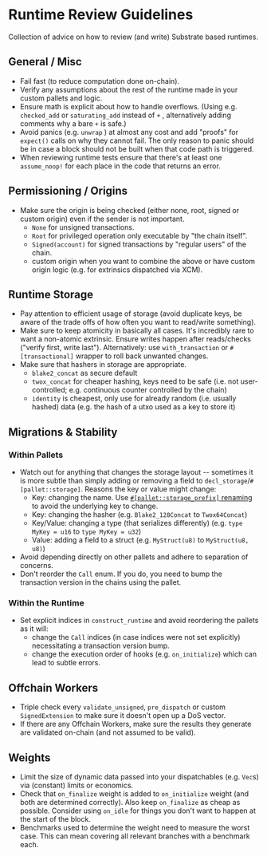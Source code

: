 # Runtime Review Guidelines
Collection of advice on how to review (and write) Substrate based runtimes.

## General / Misc
- Fail fast (to reduce computation done on-chain).
- Verify any assumptions about the rest of the runtime made in your custom pallets and logic.
- Ensure math is explicit about how to handle overflows. (Using e.g. `checked_add` or `saturating_add` instead of `+` , alternatively adding comments why a bare `+` is safe.)
- Avoid panics (e.g. `unwrap` ) at almost any cost and add "proofs" for `expect()` calls on why they cannot fail. The only reason to panic should be in case a block should not be built when that code path is triggered.
- When reviewing runtime tests ensure that there's at least one `assume_noop!` for each place in the code that returns an error.

## Permissioning / Origins
- Make sure the origin is being checked (either none, root, signed or custom origin) even if the sender is not important.
  - `None` for unsigned transactions.
  - `Root` for privileged operation only executable by "the chain itself".
  - `Signed(account)` for signed transactions by "regular users" of the chain.
  - custom origin when you want to combine the above or have custom origin logic (e.g. for extrinsics dispatched via XCM).

## Runtime Storage
- Pay attention to efficient usage of storage (avoid duplicate keys, be aware of the trade offs of how often you want to read/write something).
- Make sure to keep atomicity in basically all cases. It's incredibly rare to want a non-atomic extrinsic. Ensure writes happen after reads/checks ("verify first, write last"). Alternatively: use `with_transaction` or `#[transactional]` wrapper to roll back unwanted changes.
- Make sure that hashers in storage are appropriate.
    - `blake2_concat` as secure default
    - `twox_concat` for cheaper hashing, keys need to be safe (i.e. not user-controlled; e.g. continuous counter controlled by the chain)
    - `identity` is cheapest, only use for already random (i.e. usually hashed) data (e.g. the hash of a utxo used as a key to store it)

## Migrations & Stability

### Within Pallets
- Watch out for anything that changes the storage layout -- sometimes it is more subtle than simply adding or removing a field to `decl_storage`/`#[pallet::storage]`. Reasons the key or value might change:
  - Key: changing the name. Use [`#[pallet::storage_prefix]` renaming](https://paritytech.github.io/substrate/monthly-2022-01/frame_support/attr.pallet.html#storage-palletstorage-optional) to avoid the underlying key to change.
  - Key: changing the hasher (e.g. `Blake2_128Concat` to `Twox64Concat`)
  - Key/Value: changing a type (that serializes differently) (e.g. `type MyKey = u16` to `type MyKey = u32`)
  - Value: adding a field to a struct (e.g. `MyStruct(u8)` to `MyStruct(u8, u8)`)
- Avoid depending directly on other pallets and adhere to separation of concerns.
- Don't reorder the `Call` enum. If you do, you need to bump the transaction version in the chains using the pallet.

### Within the Runtime
- Set explicit indices in `construct_runtime` and avoid reordering the pallets as it will:
    - change the `Call` indices (in case indices were not set explicitly) necessitating a transaction version bump.
    - change the execution order of hooks (e.g. `on_initialize`) which can lead to subtle errors.

## Offchain Workers

- Triple check every `validate_unsigned`, `pre_dispatch` or custom `SignedExtension` to make sure it doesn't open up a DoS vector.
- If there are any Offchain Workers, make sure the results they generate are validated on-chain (and not assumed to be valid).

## Weights

- Limit the size of dynamic data passed into your dispatchables (e.g. `Vec`s) via (constant) limits or economics.
- Check that `on_finalize` weight is added to `on_initialize` weight (and both are determined correctly). Also keep `on_finalize` as cheap as possible. Consider using `on_idle` for things you don't want to happen at the start of the block.
- Benchmarks used to determine the weight need to measure the worst case. This can mean covering all relevant branches with a benchmark each.
